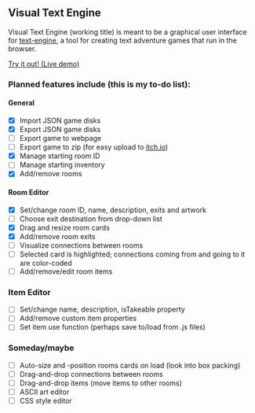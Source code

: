 ## Visual Text Engine

Visual Text Engine (working title) is meant to be a graphical user interface for [text-engine](https://www.github.com/okaybenji/text-engine), a tool for creating text adventure games that run in the browser.

[Try it out! (Live demo)](https://okaybenji.github.io/visual-text-engine/)

### Planned features include (this is my to-do list):

#### General
- [X] Import JSON game disks
- [X] Export JSON game disks
- [ ] Export game to webpage
- [ ] Export game to zip (for easy upload to [itch.io](https://itch.io))
- [X] Manage starting room ID
- [ ] Manage starting inventory
- [X] Add/remove rooms

#### Room Editor
- [X] Set/change room ID, name, description, exits and artwork
- [ ] Choose exit destination from drop-down list
- [X] Drag and resize room cards
- [X] Add/remove room exits
- [ ] Visualize connections between rooms
- [ ] Selected card is highlighted; connections coming from and going to it are color-coded
- [ ] Add/remove/edit room items

### Item Editor
- [ ] Set/change name, description, isTakeable property
- [ ] Add/remove custom item properties
- [ ] Set item use function (perhaps save to/load from .js files)

### Someday/maybe
- [ ] Auto-size and -position rooms cards on load (look into box packing)
- [ ] Drag-and-drop connections between rooms
- [ ] Drag-and-drop items (move items to other rooms)
- [ ] ASCII art editor
- [ ] CSS style editor
